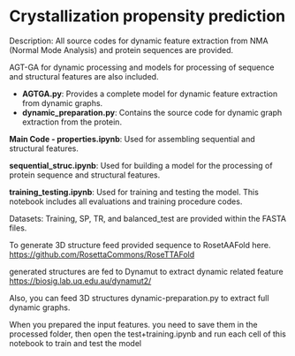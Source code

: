# Crystallization propensity prediction 
Description:
All source codes for dynamic feature extraction from NMA (Normal Mode Analysis) and protein sequences are provided.

AGT-GA for dynamic processing and models for processing of sequence and structural features are also included.

- **AGTGA.py**: Provides a complete model for dynamic feature extraction from dynamic graphs.
- **dynamic_preparation.py**: Contains the source code for dynamic graph extraction from the protein.

**Main Code - properties.ipynb**: Used for assembling sequential and structural features.

**sequential_struc.ipynb**: Used for building a model for the processing of protein sequence and structural features.

**training_testing.ipynb**: Used for training and testing the model. This notebook includes all evaluations and training procedure codes.

Datasets:
Training, SP, TR, and balanced_test are provided within the FASTA files.

To generate 3D structure feed provided sequence to RosetAAFold here. https://github.com/RosettaCommons/RoseTTAFold

generated structures are fed to Dynamut to extract dynamic related feature https://biosig.lab.uq.edu.au/dynamut2/

Also, you can feed 3D structures dynamic-preparation.py to extract full dynamic graphs. 

When you prepared the input features. you need to save them in the processed folder, then open the test+training.ipynb and run each cell of this notebook to train and test the model

 





